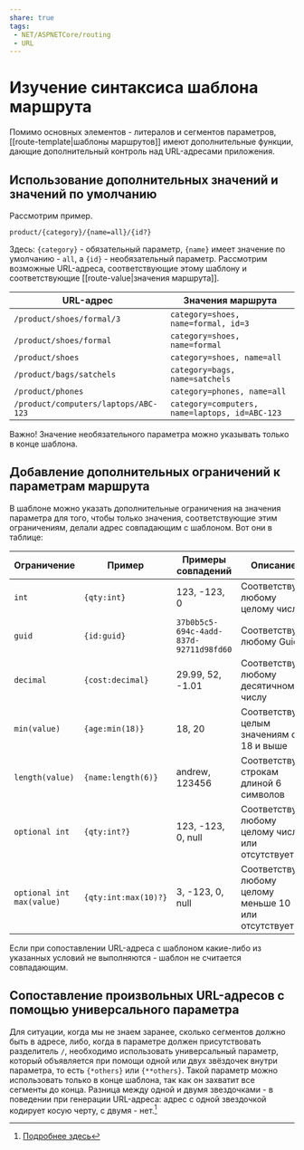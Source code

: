 ```yaml
---
share: true
tags:
 - NET/ASPNETCore/routing
 - URL
---
```

# Изучение синтаксиса шаблона маршрута
Помимо основных элементов - литералов и сегментов параметров, [[route-template|шаблоны маршрутов]] имеют дополнительные функции, дающие дополнительный контроль над URL-адресами приложения.
## Использование дополнительных значений и значений по умолчанию
Рассмотрим пример.
```url
product/{category}/{name=all}/{id?}
```
Здесь: `{category}` - обязательный параметр, `{name}` имеет значение по умолчанию - `all`, а `{id}` - необязательный параметр.
Рассмотрим возможные URL-адреса, соответствующие этому шаблону и соответствующие [[route-value|значения маршрута]].

|URL-адрес|Значения маршрута|
|---|---|
|`/product/shoes/formal/3`|`category=shoes, name=formal, id=3`|
|`/product/shoes/formal`|`category=shoes, name=formal`|
|`/product/shoes`|`category=shoes, name=all`|
|`/product/bags/satchels`|`category=bags, name=satchels`|
|`/product/phones`|`category=phones, name=all`|
|`/product/computers/laptops/ABC-123`|`category=computers, name=laptops, id=ABC-123`|

Важно! Значение необязательного параметра можно указывать только в конце шаблона.
## Добавление дополнительных ограничений к параметрам маршрута
В шаблоне можно указать дополнительные ограничения на значения параметра для того, чтобы только значения, соответствующие этим ограничениям, делали адрес совпадающим с шаблоном.
Вот они в таблице:

|Ограничение|Пример|Примеры совпадений|Описание|
|---|---|---|---|
|`int`|`{qty:int}`|123, -123, 0|Соответствует любому целому числу|
|`guid`|`{id:guid}`|`37b0b5c5-694c-4add-837d-92711d98fd60`|Соответствует любому Guid|
|`decimal`|`{cost:decimal}`|29.99, 52, -1.01|Соответствует любому десятичному числу|
|`min(value)`|`{age:min(18)}`|18, 20|Соответствует целым значениям от 18 и выше|
|`length(value)`|`{name:length(6)}`|andrew, 123456|Соответствует строкам длиной 6 символов|
|`optional int`|`{qty:int?}`|123, -123, 0, null|Cоответствует любому целому числу или отсутствует|
|`optional int max(value)`|`{qty:int:max(10)?}`|3, -123, 0, null|Соответствует любому целому меньше 10 или отсутствует|

Если при сопоставлении URL-адреса с шаблоном какие-либо из указанных условий не выполняются - шаблон не считается совпадающим.
## Сопоставление произвольных URL-адресов с помощью универсального параметра
Для ситуации, когда мы не знаем заранее, сколько сегментов должно быть в адресе, либо, когда в параметре должен присутствовать разделитель `/`, необходимо использовать универсальный параметр, который объявляется при помощи одной или двух звёздочек внутри параметра, то есть `{*others}` или `{**others}`. Такой параметр можно использовать только в конце шаблона, так как он захватит все сегменты до конца. Разница между одной и двумя звездочками - в поведении при генерации URL-адреса: адрес с одной звездочкой кодирует косую черту, с двумя - нет.[^1]

[^1]:[Подробнее здесь](https://docs.microsoft.com/en-us/aspnet/core/fundamentals/routing?view=aspnetcore-5.0#route-template-reference)